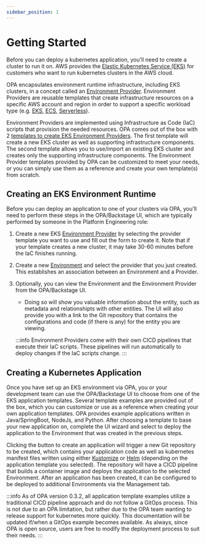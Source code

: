 ```yaml
---
sidebar_position: 1
---
```


# Getting Started

Before you can deploy a kubernetes application, you'll need to create a cluster to run it on. AWS provides the [Elastic Kubernetes Service (EKS)](https://aws.amazon.com/eks/) for customers who want to run kubernetes clusters in the AWS cloud.

OPA encapsulates environment runtime infrastructure, including EKS clusters, in a concept called an [Environment Provider](/docs/techdocs/entities#aws-environment-provider). Environment Providers are reusable templates that create infrastructure resources on a specific AWS account and region in order to support a specific workload type (e.g. [EKS](https://aws.amazon.com/eks/), [ECS](https://aws.amazon.com/ecs/), [Serverless](https://aws.amazon.com/serverless/)). 

Environment Providers are implemented using Infrastructure as Code (IaC) scripts that provision the needed resources. OPA comes out of the box with 2 [templates to create EKS Environment Providers](/docs/category/eks-provider-templates). The first template will create a new EKS cluster as well as supporting infrastructure components. The second template allows you to use/import an existing EKS cluster and creates only the supporting infrastructure components. The Environment Provider templates provided by OPA can be customized to meet your needs, or you can simply use them as a reference and create your own template(s) from scratch.

## Creating an EKS Environment Runtime

Before you can deploy an application to one of your clusters via OPA, you'll need to perform these steps in the OPA/Backstage UI, which are typically performed by someone in the Platform Engineering role:

1. Create a new EKS [Environment Provider](/docs/techdocs/entities#aws-environment-provider) by selecting the provider template you want to use and fill out the form to create it. Note that if your template creates a new cluster, it may take 30-60 minutes before the IaC finishes running.
1. Create a new [Environment](/docs/techdocs/entities#aws-environment) and select the provider that you just created. This establishes an association between an Environment and a Provider.
1. Optionally, you can view the Environment and the Environment Provider from the OPA/Backstage UI. 
    * Doing so will show you valuable information about the entity, such as metadata and relationshipts with other entities. The UI will also provide you with a link to the Git repository that contains the configurations and code (if there is any) for the entity you are viewing.

    :::info
    Environment Providers come with their own CICD pipelines that execute their IaC scripts. These pipelines will run automatically to deploy changes if the IaC scripts change.
    :::

## Creating a Kubernetes Application

Once you have set up an EKS environment via OPA, you or your development team can use the OPA/Backstage UI to choose from one of the EKS application templates. Several template examples are provided out of the box, which you can customize or use as a reference when creating your own application templates. OPA provides example applications written in Java/SpringBoot, NodeJs, and Python. After choosing a template to base your new application on, complete the UI wizard and select to deploy the application to the Environment that was created in the previous steps.

Clicking the button to create an application will trigger a new Git repository to be created, which contains your application code as well as kubernetes manifest files written using either [Kustomize](https://kustomize.io/) or [Helm](https://helm.sh/) (depending on the application template you selected). The repository will have a CICD pipeline that builds a container image and deploys the application to the selected Environment. After an application has been created, it can be configured to be deployed to additional Environments via the Management tab.

:::info
As of OPA version 0.3.2, all application template examples utilize a traditional CICD pipeline approach and do not follow a GitOps process. This is not due to an OPA limitation, but rather due to the OPA team wanting to release support for kubernetes more quickly. This documentation will be updated if/when a GitOps example becomes available. As always, since OPA is open source, users are free to modify the deployment process to suit their needs. 
:::
